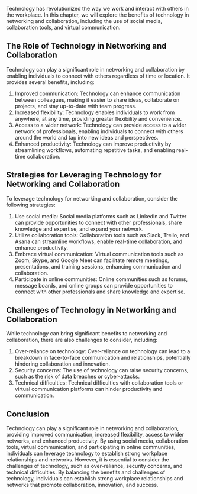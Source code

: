 
Technology has revolutionized the way we work and interact with others in the workplace. In this chapter, we will explore the benefits of technology in networking and collaboration, including the use of social media, collaboration tools, and virtual communication.

The Role of Technology in Networking and Collaboration
------------------------------------------------------

Technology can play a significant role in networking and collaboration by enabling individuals to connect with others regardless of time or location. It provides several benefits, including:

1. Improved communication: Technology can enhance communication between colleagues, making it easier to share ideas, collaborate on projects, and stay up-to-date with team progress.
2. Increased flexibility: Technology enables individuals to work from anywhere, at any time, providing greater flexibility and convenience.
3. Access to a wider network: Technology can provide access to a wider network of professionals, enabling individuals to connect with others around the world and tap into new ideas and perspectives.
4. Enhanced productivity: Technology can improve productivity by streamlining workflows, automating repetitive tasks, and enabling real-time collaboration.

Strategies for Leveraging Technology for Networking and Collaboration
---------------------------------------------------------------------

To leverage technology for networking and collaboration, consider the following strategies:

1. Use social media: Social media platforms such as LinkedIn and Twitter can provide opportunities to connect with other professionals, share knowledge and expertise, and expand your network.
2. Utilize collaboration tools: Collaboration tools such as Slack, Trello, and Asana can streamline workflows, enable real-time collaboration, and enhance productivity.
3. Embrace virtual communication: Virtual communication tools such as Zoom, Skype, and Google Meet can facilitate remote meetings, presentations, and training sessions, enhancing communication and collaboration.
4. Participate in online communities: Online communities such as forums, message boards, and online groups can provide opportunities to connect with other professionals and share knowledge and expertise.

Challenges of Technology in Networking and Collaboration
--------------------------------------------------------

While technology can bring significant benefits to networking and collaboration, there are also challenges to consider, including:

1. Over-reliance on technology: Over-reliance on technology can lead to a breakdown in face-to-face communication and relationships, potentially hindering collaboration and innovation.
2. Security concerns: The use of technology can raise security concerns, such as the risk of data breaches or cyber-attacks.
3. Technical difficulties: Technical difficulties with collaboration tools or virtual communication platforms can hinder productivity and communication.

Conclusion
----------

Technology can play a significant role in networking and collaboration, providing improved communication, increased flexibility, access to wider networks, and enhanced productivity. By using social media, collaboration tools, virtual communication, and participating in online communities, individuals can leverage technology to establish strong workplace relationships and networks. However, it is essential to consider the challenges of technology, such as over-reliance, security concerns, and technical difficulties. By balancing the benefits and challenges of technology, individuals can establish strong workplace relationships and networks that promote collaboration, innovation, and success.

